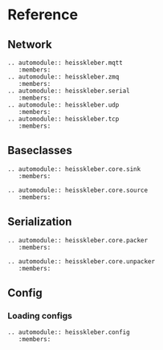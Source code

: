 # Reference

## Network

```{eval-rst}
.. automodule:: heisskleber.mqtt
   :members:
.. automodule:: heisskleber.zmq
   :members:
.. automodule:: heisskleber.serial
   :members:
.. automodule:: heisskleber.udp
   :members:
.. automodule:: heisskleber.tcp
   :members:
```

## Baseclasses

```{eval-rst}
.. automodule:: heisskleber.core.sink
   :members:

.. automodule:: heisskleber.core.source
   :members:
```

## Serialization

```{eval-rst}
.. automodule:: heisskleber.core.packer
   :members:

.. automodule:: heisskleber.core.unpacker
   :members:
```

## Config

### Loading configs

```{eval-rst}
.. automodule:: heisskleber.config
   :members:
```
